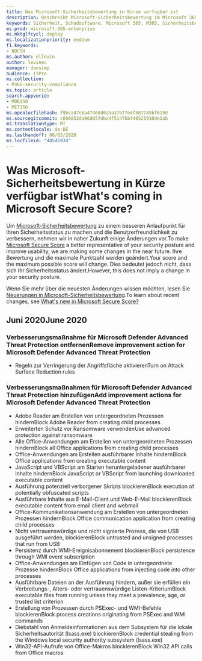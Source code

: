```yaml
---
title: Was Microsoft-Sicherheitsbewertung in Kürze verfügbar ist
description: Beschreibt Microsoft-Sicherheitsbewertung im Microsoft 365 Security Center, erläutert die Berechnung von Details und was Sicherheitsadministratoren erwarten dürfen.
keywords: Sicherheit, Schadsoftware, Microsoft 365, M365, Sicherheitsbewertung, Security Center, Verbesserungsmaßnahmen
ms.prod: microsoft-365-enterprise
ms.mktglfcycl: deploy
ms.localizationpriority: medium
f1.keywords:
- NOCSH
ms.author: ellevin
author: levinec
manager: dansimp
audience: ITPro
ms.collection:
- M365-security-compliance
ms.topic: article
search.appverid:
- MOE150
- MET150
ms.openlocfilehash: f9bca47c6a47468d0a5a37b77e4f587745bf619d
ms.sourcegitcommit: c696852da06d057dba4f5147bbf46521910de3ab
ms.translationtype: MT
ms.contentlocale: de-DE
ms.lasthandoff: 06/03/2020
ms.locfileid: "44545934"
---
```

# <a name="whats-coming-in-microsoft-secure-score"></a><span data-ttu-id="54c43-104">Was Microsoft-Sicherheitsbewertung in Kürze verfügbar ist</span><span class="sxs-lookup"><span data-stu-id="54c43-104">What's coming in Microsoft Secure Score?</span></span>

<span data-ttu-id="54c43-105">Um [Microsoft-Sicherheitsbewertung](microsoft-secure-score-new.md) zu einem besseren Anlaufpunkt für Ihren Sicherheitsstatus zu machen und die Benutzerfreundlichkeit zu verbessern, nehmen wir in naher Zukunft einige Änderungen vor.</span><span class="sxs-lookup"><span data-stu-id="54c43-105">To make [Microsoft Secure Score](microsoft-secure-score-new.md) a better representative of your security posture and improve usability, we are making some changes in the near future.</span></span> <span data-ttu-id="54c43-106">Ihre Bewertung und die maximale Punktzahl werden geändert.</span><span class="sxs-lookup"><span data-stu-id="54c43-106">Your score and the maximum possible score will change.</span></span> <span data-ttu-id="54c43-107">Dies bedeutet jedoch nicht, dass sich Ihr Sicherheitsstatus ändert.</span><span class="sxs-lookup"><span data-stu-id="54c43-107">However, this does not imply a change in your security posture.</span></span>

<span data-ttu-id="54c43-108">Wenn Sie mehr über die neuesten Änderungen wissen möchten, lesen Sie [Neuerungen in Microsoft-Sicherheitsbewertung](microsoft-secure-score-new.md#whats-new).</span><span class="sxs-lookup"><span data-stu-id="54c43-108">To learn about recent changes, see [What's new in Microsoft Secure Score?](microsoft-secure-score-new.md#whats-new)</span></span>

## <a name="june-2020"></a><span data-ttu-id="54c43-109">Juni 2020</span><span class="sxs-lookup"><span data-stu-id="54c43-109">June 2020</span></span>

### <a name="remove-improvement-action-for-microsoft-defender-advanced-threat-protection"></a><span data-ttu-id="54c43-110">Verbesserungsmaßnahme für Microsoft Defender Advanced Threat Protection entfernen</span><span class="sxs-lookup"><span data-stu-id="54c43-110">Remove improvement action for Microsoft Defender Advanced Threat Protection</span></span>

* <span data-ttu-id="54c43-111">Regeln zur Verringerung der Angriffsfläche aktivieren</span><span class="sxs-lookup"><span data-stu-id="54c43-111">Turn on Attack Surface Reduction rules</span></span>

### <a name="add-improvement-actions-for-microsoft-defender-advanced-threat-protection"></a><span data-ttu-id="54c43-112">Verbesserungsmaßnahmen für Microsoft Defender Advanced Threat Protection hinzufügen</span><span class="sxs-lookup"><span data-stu-id="54c43-112">Add improvement actions for Microsoft Defender Advanced Threat Protection</span></span>

* <span data-ttu-id="54c43-113">Adobe Reader am Erstellen von untergeordneten Prozessen hindern</span><span class="sxs-lookup"><span data-stu-id="54c43-113">Block Adobe Reader from creating child processes</span></span>
* <span data-ttu-id="54c43-114">Erweiterten Schutz vor Ransomware verwenden</span><span class="sxs-lookup"><span data-stu-id="54c43-114">Use advanced protection against ransomware</span></span>
* <span data-ttu-id="54c43-115">Alle Office-Anwendungen am Erstellen von untergeordneten Prozessen hindern</span><span class="sxs-lookup"><span data-stu-id="54c43-115">Block all Office applications from creating child processes</span></span>
* <span data-ttu-id="54c43-116">Office-Anwendungen am Erstellen ausführbarer Inhalte hindern</span><span class="sxs-lookup"><span data-stu-id="54c43-116">Block Office applications from creating executable content</span></span>
* <span data-ttu-id="54c43-117">JavaScript und VBScript am Starten heruntergeladener ausführbarer Inhalte hindern</span><span class="sxs-lookup"><span data-stu-id="54c43-117">Block JavaScript or VBScript from launching downloaded executable content</span></span>
* <span data-ttu-id="54c43-118">Ausführung potenziell verborgener Skripts blockieren</span><span class="sxs-lookup"><span data-stu-id="54c43-118">Block execution of potentially obfuscated scripts</span></span>
* <span data-ttu-id="54c43-119">Ausführbare Inhalte aus E-Mail-Client und Web-E-Mail blockieren</span><span class="sxs-lookup"><span data-stu-id="54c43-119">Block executable content from email client and webmail</span></span>
* <span data-ttu-id="54c43-120">Office-Kommunikationsanwendung am Erstellen von untergeordneten Prozessen hindern</span><span class="sxs-lookup"><span data-stu-id="54c43-120">Block Office communication application from creating child processes</span></span>
* <span data-ttu-id="54c43-121">Nicht vertrauenswürdige und nicht signierte Prozess, die von USB ausgeführt werden, blockieren</span><span class="sxs-lookup"><span data-stu-id="54c43-121">Block untrusted and unsigned processes that run from USB</span></span>
* <span data-ttu-id="54c43-122">Persistenz durch WMI-Ereignisabonnement blockieren</span><span class="sxs-lookup"><span data-stu-id="54c43-122">Block persistence through WMI event subscription</span></span>
* <span data-ttu-id="54c43-123">Office-Anwendungen am Einfügen von Code in untergeordnete Prozesse hindern</span><span class="sxs-lookup"><span data-stu-id="54c43-123">Block Office applications from injecting code into other processes</span></span>
* <span data-ttu-id="54c43-124">Ausführbare Dateien an der Ausführung hindern, außer sie erfüllen ein Verbreitungs-, Alters- oder vertrauenswürdige Listen-Kriterium</span><span class="sxs-lookup"><span data-stu-id="54c43-124">Block executable files from running unless they meet a prevalence, age, or trusted list criterion</span></span>
* <span data-ttu-id="54c43-125">Erstellung von Prozessen durch PSExec- und WMI-Befehle blockieren</span><span class="sxs-lookup"><span data-stu-id="54c43-125">Block process creations originating from PSExec and WMI commands</span></span>
* <span data-ttu-id="54c43-126">Diebstahl von Anmeldeinformationen aus dem Subsystem für die lokale Sicherheitsautorität (lsass.exe) blockieren</span><span class="sxs-lookup"><span data-stu-id="54c43-126">Block credential stealing from the Windows local security authority subsystem (lsass.exe)</span></span>
* <span data-ttu-id="54c43-127">Win32-API-Aufrufe von Office-Makros blockieren</span><span class="sxs-lookup"><span data-stu-id="54c43-127">Block Win32 API calls from Office macros</span></span>
